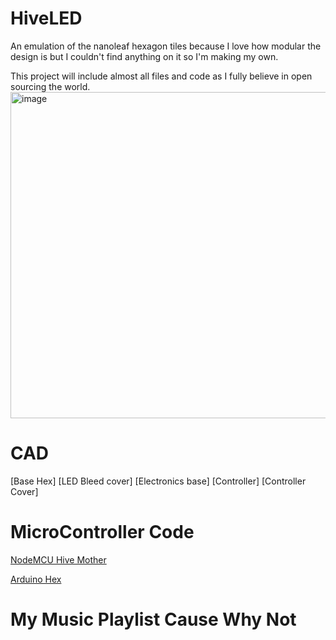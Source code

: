 # HiveLED
An emulation of the nanoleaf hexagon tiles because I love how modular the design is but I couldn't find anything on it so I'm making my own.

This project will include almost all files and code as I fully believe in open sourcing the world.
<img width="522" alt="image" src="https://user-images.githubusercontent.com/64546287/131909341-9e70a783-6f5f-42f5-a034-9b0f13f3220c.png">

# CAD
[Base Hex]
[LED Bleed cover]
[Electronics base]
[Controller]
[Controller Cover]
# MicroController Code
[NodeMCU Hive Mother](hex_controllerTest.ino)

[Arduino Hex](hex_nanoTest.ino)

# My Music Playlist Cause Why Not
